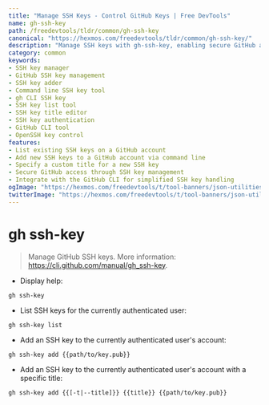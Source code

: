 ```yaml
---
title: "Manage SSH Keys - Control GitHub Keys | Free DevTools"
name: gh-ssh-key
path: /freedevtools/tldr/common/gh-ssh-key
canonical: "https://hexmos.com/freedevtools/tldr/common/gh-ssh-key/"
description: "Manage SSH keys with gh-ssh-key, enabling secure GitHub access. Add, list, and control your SSH keys for seamless development workflows. Free online tool, no registration required."
category: common
keywords:
- SSH key manager
- GitHub SSH key management
- SSH key adder
- Command line SSH key tool
- gh CLI SSH key
- SSH key list tool
- SSH key title editor
- SSH key authentication
- GitHub CLI tool
- OpenSSH key control
features:
- List existing SSH keys on a GitHub account
- Add new SSH keys to a GitHub account via command line
- Specify a custom title for a new SSH key
- Secure GitHub access through SSH key management
- Integrate with the GitHub CLI for simplified SSH key handling
ogImage: "https://hexmos.com/freedevtools/t/tool-banners/json-utilities-banner.png"
twitterImage: "https://hexmos.com/freedevtools/t/tool-banners/json-utilities-banner.png"
---
```


# gh ssh-key

> Manage GitHub SSH keys.
> More information: <https://cli.github.com/manual/gh_ssh-key>.

- Display help:

`gh ssh-key`

- List SSH keys for the currently authenticated user:

`gh ssh-key list`

- Add an SSH key to the currently authenticated user's account:

`gh ssh-key add {{path/to/key.pub}}`

- Add an SSH key to the currently authenticated user's account with a specific title:

`gh ssh-key add {{[-t|--title]}} {{title}} {{path/to/key.pub}}`
